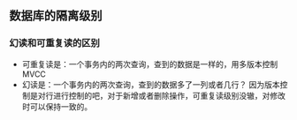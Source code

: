 
## 数据库的隔离级别

### 幻读和可重复读的区别
- 可重复读是：一个事务内的两次查询，查到的数据是一样的，用多版本控制MVCC
- 幻读是：一个事务内的两次查询，查到的数据多了一列或者几行？ 因为版本控制是对行进行控制的吧，对于新增或者删除操作，可重复读级别没辙，对修改时可以保持一致的。